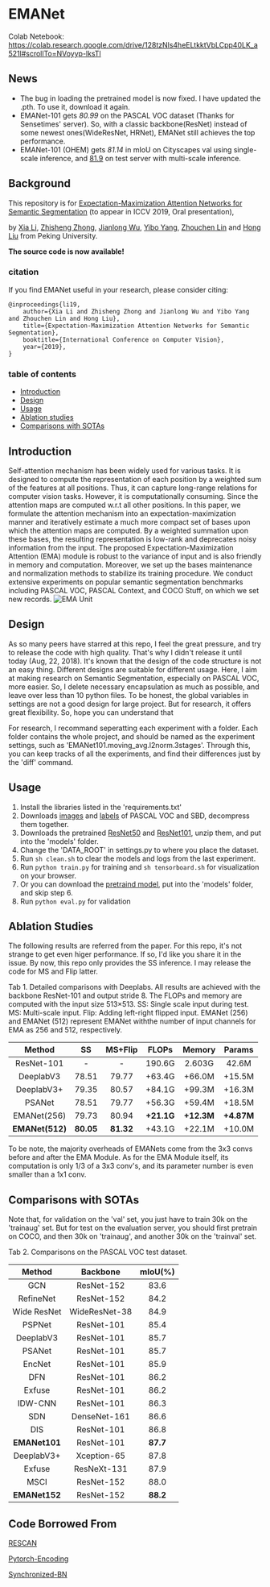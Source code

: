 # EMANet


Colab Netebook: https://colab.research.google.com/drive/128tzNls4heELtkktVbLCpp40LK_a521l#scrollTo=NVoyyp-lksTl
## News

- The bug in loading the pretrained model is now fixed. I have updated the .pth. To use it, download it again.
- EMANet-101 gets *80.99* on the PASCAL VOC dataset (Thanks for Sensetimes' server). So, with a classic backbone(ResNet) instead of some newest ones(WideResNet, HRNet), EMANet still achieves the top performance.
- EMANet-101 (OHEM) gets *81.14* in mIoU on Cityscapes val using single-scale inference, and [81.9](https://www.cityscapes-dataset.com/anonymous-results/?id=35eea66e90fef69e336babb009082f9cfda2b98d0327a8186f91d5edaacd7c7f) on test server with multi-scale inference.

## Background

This repository is for [Expectation-Maximization Attention Networks for Semantic Segmentation](https://xialipku.github.io/publication/expectation-maximization-attention-networks-for-semantic-segmentation/) (to appear in ICCV 2019, Oral presentation),

by [Xia Li](https://xialipku.github.io/), [Zhisheng Zhong](https://zzs1994.github.io/), [Jianlong Wu](https://jlwu1992.github.io/), [Yibo Yang](https://scholar.google.com.hk/citations?user=DxXXnCcAAAAJ&hl=en), [Zhouchen Lin](http://www.cis.pku.edu.cn/faculty/vision/zlin/zlin.htm) and [Hong Liu](https://scholar.google.com/citations?user=4CQKG8oAAAAJ&hl=en) from Peking University.

**The source code is now available!**

### citation
If you find EMANet useful in your research, please consider citing:

	@inproceedings{li19,
	    author={Xia Li and Zhisheng Zhong and Jianlong Wu and Yibo Yang and Zhouchen Lin and Hong Liu},
	    title={Expectation-Maximization Attention Networks for Semantic Segmentation},
	    booktitle={International Conference on Computer Vision},   
	    year={2019},   
	}

### table of contents
- [Introduction](#introduction)
- [Design](#design)
- [Usage](#usage)
- [Ablation studies](#ablation-studies)
- [Comparisons with SOTAs](#comparision-with-sotas)

## Introduction
Self-attention mechanism has been widely used for various tasks. It is designed to compute the representation of each position by a weighted sum of the features at all positions. Thus, it can capture long-range relations for computer vision tasks. However, it is computationally consuming. Since the attention maps are computed w.r.t all other positions. In this paper, we formulate the attention mechanism into an expectation-maximization manner and iteratively estimate a much more compact set of bases upon which the attention maps are computed. By a weighted summation upon these bases, the resulting representation is low-rank and deprecates noisy information from the input. The proposed Expectation-Maximization Attention (EMA) module is robust to the variance of input and is also friendly in memory and computation. Moreover, we set up the bases maintenance and normalization methods to stabilize its training procedure. We conduct extensive experiments on popular semantic segmentation benchmarks including PASCAL VOC, PASCAL Context, and COCO Stuff, on which we set new records.
![EMA Unit](https://xialipku.github.io/publication/expectation-maximization-attention-networks-for-semantic-segmentation/featured_hu9697392da5f15752eba3cc9c3d5fcfba_326134_720x0_resize_lanczos_2.png)

## Design

As so many peers have starred at this repo, I feel the great pressure, and try to release the code with high quality.
That's why I didn't release it until today (Aug, 22, 2018). It's known that the design of the code structure is not an easy thing.
Different designs are suitable for different usage. Here, I aim at making research on Semantic Segmentation, especially on PASCAL VOC, more easier.
So, I delete necessary encapsulation as much as possible, and leave over less than 10 python files. To be honest, the global variables in settings are
not a good design for large project. But for research, it offers great flexibility. So, hope you can understand that

For research, I recommand seperatting each experiment with a folder. Each folder contains the whole project, and should be named as the experiment settings, such as 'EMANet101.moving_avg.l2norm.3stages'. Through this, you can keep tracks of all the experiments, and find their differences just by the 'diff' command.

## Usage

1. Install the libraries listed in the 'requirements.txt'
2. Downloads [images](http://host.robots.ox.ac.uk/pascal/VOC/voc2012/VOCtrainval_11-May-2012.tar) and [labels](https://drive.google.com/file/d/1OqX6s07rFqtu-JZCjdjnJDv1QfDz9uG7/view?usp=sharing) of PASCAL VOC and SBD, decompress them together.
3. Downloads the pretrained [ResNet50](https://drive.google.com/file/d/1ibhxxzrc-DpoHbHv4tYrqRPC1Ui7RZ-0/view?usp=sharing) and [ResNet101](https://drive.google.com/file/d/1de2AyWSTHsZQRB_MI-VcOfeP8NAs3Wat/view?usp=sharing), unzip them, and put into the 'models' folder.
4. Change the 'DATA_ROOT' in settings.py to where you place the dataset.
5. Run `sh clean.sh` to clear the models and logs from the last experiment.
6. Run `python train.py` for training and `sh tensorboard.sh` for visualization on your browser.
7. Or you can download the [pretraind model](https://drive.google.com/file/d/11GbUBfpWnt000Hy6FI32tppHc7QxczPO/view?usp=sharing), put into the 'models' folder, and skip step 6.
8. Run `python eval.py` for validation

## Ablation Studies

The following results are referred from the paper. For this repo, it's not strange to get even higer performance. If so, I'd like you share it in the issue.
By now, this repo only provides the SS inference. I may release the code for MS and Flip latter.

Tab 1. Detailed comparisons with Deeplabs. All results are achieved with the backbone ResNet-101 and output stride 8. The FLOPs and memory are computed with the input size 513×513. SS: Single scale input during test. MS: Multi-scale input. Flip: Adding left-right flipped input. EMANet (256) and EMANet (512) represent EMANet withthe number of input channels for EMA as 256 and 512, respectively. 

|Method     |SS   |MS+Flip|FLOPs |Memory|Params|
|:---------:|:---:|:-----:|:----:|:----:|:----:|
|ResNet-101 |-    |-      |190.6G|2.603G|42.6M |
|DeeplabV3  |78.51|79.77  |+63.4G|+66.0M|+15.5M|
|DeeplabV3+ |79.35|80.57  |+84.1G|+99.3M|+16.3M|
|PSANet     |78.51|79.77  |+56.3G|+59.4M|+18.5M|
|EMANet(256)|79.73|80.94  |**+21.1G**|**+12.3M**|**+4.87M**|
|**EMANet(512)**|**80.05**|**81.32**  |+43.1G|+22.1M|+10.0M|

To be note, the majority overheads of EMANets come from the 3x3 convs before and after the EMA Module. As for the EMA Module itself, its computation is only 1/3 of a 3x3 conv's, and its parameter number is even smaller than a 1x1 conv.

## Comparisons with SOTAs

Note that, for validation on the 'val' set, you just have to train 30k on the 'trainaug' set.
But for test on the evaluation server, you should first pretrain on COCO, and then 30k on 'trainaug', and another 30k on the 'trainval' set.

Tab 2. Comparisons on the PASCAL VOC test dataset.

|Method      	| Backbone      | mIoU(\%)	|
|:-------------:|:-------------:|:-------------:|
|GCN     	| ResNet-152    | 83.6		|
|RefineNet	| ResNet-152    | 84.2		|
|Wide ResNet 	| WideResNet-38 | 84.9		|
|PSPNet 	| ResNet-101    | 85.4		|
|DeeplabV3	| ResNet-101 	| 85.7		|
|PSANet		| ResNet-101	| 85.7		|
|EncNet 	| ResNet-101    | 85.9		|
|DFN		| ResNet-101    | 86.2		|
|Exfuse		| ResNet-101    | 86.2		|
|IDW-CNN    	| ResNet-101    | 86.3		|
|SDN 		| DenseNet-161  | 86.6		|
|DIS        	| ResNet-101    | 86.8		|
|**EMANet101** 	| ResNet-101	| **87.7**	|
|DeeplabV3+	| Xception-65   | 87.8		|
|Exfuse 	| ResNeXt-131   | 87.9		|
|MSCI       	| ResNet-152    | 88.0		|
|**EMANet152** 	| ResNet-152	| **88.2**	|

## Code Borrowed From
[RESCAN](https://github.com/XiaLiPKU/RESCAN)

[Pytorch-Encoding](https://github.com/zhanghang1989/PyTorch-Encoding)

[Synchronized-BN](https://github.com/vacancy/Synchronized-BatchNorm-PyTorch)

